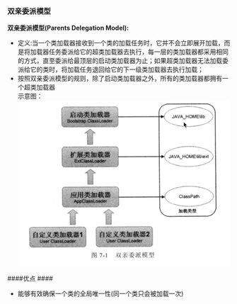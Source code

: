 ### 双亲委派模型

**双亲委派模型\(Parents Delegation Model\):**

* 定义:当一个类加载器接收到一个类的加载任务时，它并不会立即展开加载，而是将加载器任务委派给它的超类加载器去执行，每一层的类加载器都采用相同的方式，直至委派给最顶层的启动类加载器为止；如果超类加载器无法加载委派给它的类时，将加载任务退回给它的下一级类加载器去执行加载；
* 按照双亲委派模型的规则，除了启动类加载器之外，所有的类加载器都拥有一个超类加载器<br>
示意图：
![](/assets/201708050023.png)


####优点 ####
* 能够有效确保一个类的全局唯一性(同一个类只会被加载一次)
